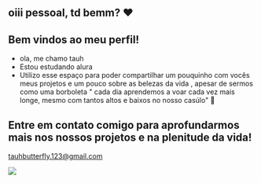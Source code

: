 ## oiii pessoal, td bemm? ❤️
## Bem vindos ao meu perfil!
 - ola, me chamo tauh 
 - Estou estudando alura
 - Utilizo esse espaço para poder compartilhar um pouquinho com vocês meus projetos
 e um pouco sobre as belezas da vida , apesar de sermos como uma borboleta " cada dia aprendemos a voar 
 cada vez mais longe, mesmo com tantos altos e baixos no nosso casúlo" 🦋

 ## Entre em contato comigo para aprofundarmos mais nos nossos projetos e na plenitude da vida!
 tauhbutterfly.123@gmail.com

![](https://media.tenor.com/ZUnobMFmO98AAAAi/butterfly-glitter-graphic-glossi.gif)
